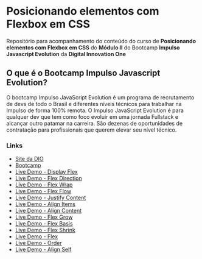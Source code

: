 # Posicionando elementos com Flexbox em CSS

Repositório para acompanhamento do conteúdo do curso de **Posicionando elementos com Flexbox em CSS** do **Módulo II** do Bootcamp **Impulso Javascript Evolution** da **Digital Innovation One**

## O que é o Bootcamp Impulso Javascript Evolution?

O bootcamp Impulso JavaScript Evolution é um programa de recrutamento de devs de todo o Brasil e diferentes níveis técnicos para trabalhar na Impulso de forma 100% remota. O Impulso JavaScript Evolution é para qualquer dev que tem como foco evoluir em uma jornada Fullstack e alcançar outro patamar na carreira. São dezenas de oportunidades de contratação para profissionais que querem elevar seu nível técnico.

### Links

* [Site da DIO](https://www.dio.me/)
* [Bootcamp](https://web.dio.me/track/214643d2-7f11-430b-ada2-4319b0db6327)
* [Live Demo - Display Flex](https://dio-flexbox.jeisel.dev/0-display-flex.html)
* [Live Demo - Flex Direction](https://dio-flexbox.jeisel.dev/1-flex-direction.html)
* [Live Demo - Flex Wrap](https://dio-flexbox.jeisel.dev/2-flex-wrap.html)
* [Live Demo - Flex Flow](https://dio-flexbox.jeisel.dev/3-flex-flow.html)
* [Live Demo - Justify Content](https://dio-flexbox.jeisel.dev/4-justify-content.html)
* [Live Demo - Align Items](https://dio-flexbox.jeisel.dev/5-align-items.html)
* [Live Demo - Align Content](https://dio-flexbox.jeisel.dev/6-align-content.html)
* [Live Demo - Flex Grow](https://dio-flexbox.jeisel.dev/7-flex-grow.html)
* [Live Demo - Flex Basis](https://dio-flexbox.jeisel.dev/8-flex-basis.html)
* [Live Demo - Flex Shrink](https://dio-flexbox.jeisel.dev/9-flex-shrink.html)
* [Live Demo - Flex](https://dio-flexbox.jeisel.dev/10-flex.html)
* [Live Demo - Order](https://dio-flexbox.jeisel.dev/11-order.html)
* [Live Demo - Align Self](https://dio-flexbox.jeisel.dev/12-align-self.html)